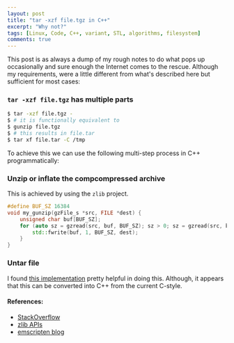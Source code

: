 ```yaml
---
layout: post
title: "tar -xzf file.tgz in C++"
excerpt: "Why not?"
tags: [Linux, Code, C++, variant, STL, algorithms, filesystem]
comments: true
---
```

This post is as always a dump of my rough notes to do what pops up occasionally
and sure enough the Internet comes to the rescue. Although my requirements, were
a little different from what's described here but sufficient for most cases:

### `tar -xzf file.tgz` has multiple parts
```bash
$ tar -xzf file.tgz -
$ # it is functionally equivalent to
$ gunzip file.tgz
$ # this results in file.tar
$ tar xf file.tar -C /tmp
```

To achieve this we can use the following multi-step process in C++
programmatically:

### Unzip or inflate the compcompressed archive
This is achieved by using the `zlib` project.

```c++
#define BUF_SZ 16384
void my_gunzip(gzFile_s *src, FILE *dest) {
    unsigned char buf[BUF_SZ];
    for (auto sz = gzread(src, buf, BUF_SZ); sz > 0; sz = gzread(src, buf, BUF_SZ) {
        std::fwrite(buf, 1, BUF_SZ, dest);
    }
}
```

### Untar file 
I found [this
implementation](https://github.com/mmore500/emscripten-targz/blob/master/untar.h)
pretty helpful in doing this. Although, it appears that this can be converted
into C++ from the current C-style.

#### References:
+ [StackOverflow](https://stackoverflow.com/questions/10195343/copy-a-file-in-a-sane-safe-and-efficient-way)
+ [zlib APIs](https://www.ncbi.nlm.nih.gov/IEB/ToolBox/CPP_DOC/lxr/source/include/util/compress/zlib/zlib.h)
+ [emscripten blog](https://mmore500.com/2020/01/26/emscripten-targz.html)
